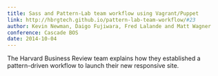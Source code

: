 ```yaml
---
title: Sass and Pattern-Lab team workflow using Vagrant/Puppet
link: http://hbrgtech.github.io/pattern-lab-team-workflow/#23
author: Kevin Newman, Daigo Fujiwara, Fred Lalande and Matt Wagner
conference: Cascade BOS
date: 2014-10-04
---
```


The Harvard Business Review team explains how they established a pattern-driven workflow to launch their new responsive site.